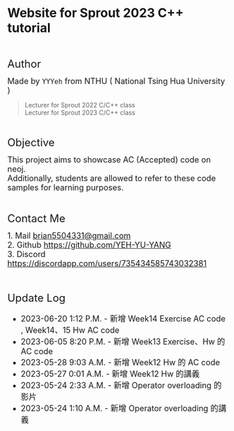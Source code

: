 # Website for Sprout 2023 C++ tutorial 

<br>

<font size="5">Author</font>

<font size="4"> Made by ```YYYeh``` from NTHU ( National Tsing Hua University )</font> <br>
>Lecturer for Sprout 2022 C/C++ class <br>
>Lecturer for Sprout 2023 C/C++ class

<br>

<font size="5">Objective</font>

<font size="4"> This project aims to showcase AC (Accepted) code on neoj. </font> <br>
<font size="4"> Additionally, students are allowed to refer to these code samples for learning purposes.</font>

<br>

<font size="5">Contact Me</font>

<font size="4"> 1. Mail brian5504331@gmail.com</font> <br>
<font size="4"> 2. Github https://github.com/YEH-YU-YANG</font> <br>
<font size="4"> 3. Discord https://discordapp.com/users/735434585743032381 <br>

<br>

<font size="5">Update Log</font>
* 2023-06-20 1:12 P.M. - 新增 Week14 Exercise AC code , Week14、15 Hw AC code
* 2023-06-05 8:20 P.M. - 新增 Week13 Exercise、Hw 的 AC code
* 2023-05-28 9:03 A.M. - 新增 Week12 Hw 的 AC code
* 2023-05-27 0:01 A.M. - 新增 Week12 Hw 的講義 
* 2023-05-24 2:33 A.M. - 新增 Operator overloading 的影片 
* 2023-05-24 1:10 A.M. - 新增 Operator overloading 的講義 
